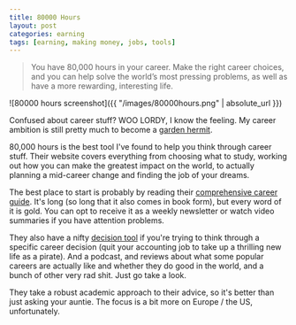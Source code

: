 ```yaml
---
title: 80000 Hours
layout: post
categories: earning
tags: [earning, making money, jobs, tools]
---
```

> You have 80,000 hours in your career.
> Make the right career choices, and you can help solve the world’s most pressing problems, as well as have a more rewarding, interesting life.

![80000 hours screenshot]({{ "/images/80000hours.png" | absolute_url }})

Confused about career stuff? WOO LORDY, I know the feeling. My career ambition is still pretty much to become a [garden hermit](https://en.m.wikipedia.org/wiki/Garden_hermit).

80,000 hours is the best tool I've found to help you think through career stuff. Their website covers everything from choosing what to study, working out how you can make the greatest impact on the world, to actually planning a mid-career change and finding the job of your dreams.

The best place to start is probably by reading their [comprehensive career guide](https://80000hours.org/career-guide/). It's long (so long that it also comes in book form), but every word of it is gold. You can opt to receive it as a weekly newsletter or watch video summaries if you have attention problems.

They also have a nifty [decision tool](https://80000hours.org/career-decision/) if you're trying to think through a specific career decision (quit your accounting job to take up a thrilling new life as a pirate). And a podcast, and reviews about what some popular careers are actually like and whether they do good in the world, and a bunch of other very rad shit. Just go take a look.

They take a robust academic approach to their advice, so it's better than just asking your auntie. The focus is a bit more on Europe / the US, unfortunately.
